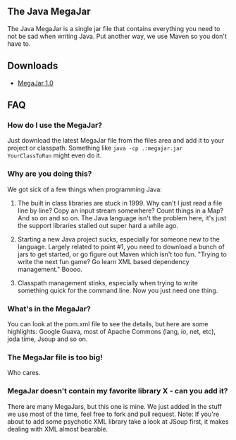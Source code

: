 ## The Java MegaJar

The Java MegaJar is a single jar file that contains everything you need to not be sad when writing Java. Put another way, we use Maven so you don't have to.

## Downloads

* [MegaJar 1.0](http://docracy-downloads.s3.amazonaws.com/megajar-1.0.jar)

## FAQ

### How do I use the MegaJar?

Just download the latest MegaJar file from the files area and add it to your project or classpath. Something like ```java -cp .:megajar.jar YourClassToRun``` might even do it.

### Why are you doing this?

We got sick of a few things when programming Java:

1. The built in class libraries are stuck in 1999. Why can't I just read a file line by line? Copy an input stream somewhere? Count things in a Map? And so on and so on. The Java language isn't the problem here, it's just the support libraries stalled out super hard a while ago.

2. Starting a new Java project sucks, especially for someone new to the language. Largely related to point #1, you need to download a bunch of jars to get started, or go figure out Maven which isn't too fun. "Trying to write the next fun game? Go learn XML based dependency management." Boooo.

3. Classpath management stinks, especially when trying to write something quick for the command line. Now you just need one thing.

### What's in the MegaJar?

You can look at the pom.xml file to see the details, but here are some highlights: Google Guava, most of Apache Commons (lang, io, net, etc), joda time, Jsoup and so on.

### The MegaJar file is too big!

Who cares.

### MegaJar doesn't contain my favorite library X - can you add it?

There are many MegaJars, but this one is mine. We just added in the stuff we use most of the time, feel free to fork and pull request. Note: If you're about to add some psychotic XML library take a look at JSoup first, it makes dealing with XML almost bearable.
